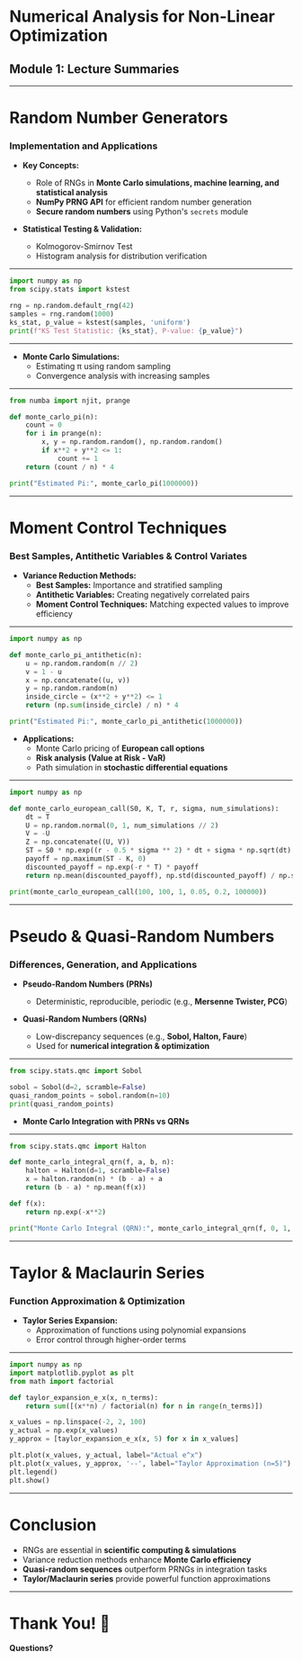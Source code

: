 # Numerical Analysis for Non-Linear Optimization
## Module 1: Lecture Summaries

---

# Random Number Generators
### Implementation and Applications

- **Key Concepts:**
  - Role of RNGs in **Monte Carlo simulations, machine learning, and statistical analysis**
  - **NumPy PRNG API** for efficient random number generation
  - **Secure random numbers** using Python's `secrets` module

- **Statistical Testing & Validation:**
  - Kolmogorov-Smirnov Test
  - Histogram analysis for distribution verification

---

```python
import numpy as np
from scipy.stats import kstest

rng = np.random.default_rng(42)
samples = rng.random(1000)
ks_stat, p_value = kstest(samples, 'uniform')
print(f"KS Test Statistic: {ks_stat}, P-value: {p_value}")
```
---

- **Monte Carlo Simulations:**
  - Estimating π using random sampling
  - Convergence analysis with increasing samples

---

```python
from numba import njit, prange

def monte_carlo_pi(n):
    count = 0
    for i in prange(n):
        x, y = np.random.random(), np.random.random()
        if x**2 + y**2 <= 1:
            count += 1
    return (count / n) * 4

print("Estimated Pi:", monte_carlo_pi(1000000))
```

---

# Moment Control Techniques
### Best Samples, Antithetic Variables & Control Variates

- **Variance Reduction Methods:**
  - **Best Samples:** Importance and stratified sampling
  - **Antithetic Variables:** Creating negatively correlated pairs
  - **Moment Control Techniques:** Matching expected values to improve efficiency

---

```python
import numpy as np

def monte_carlo_pi_antithetic(n):
    u = np.random.random(n // 2)
    v = 1 - u
    x = np.concatenate((u, v))
    y = np.random.random(n)
    inside_circle = (x**2 + y**2) <= 1
    return (np.sum(inside_circle) / n) * 4

print("Estimated Pi:", monte_carlo_pi_antithetic(1000000))
```

- **Applications:**
  - Monte Carlo pricing of **European call options**
  - **Risk analysis (Value at Risk - VaR)**
  - Path simulation in **stochastic differential equations**

---

```python
import numpy as np

def monte_carlo_european_call(S0, K, T, r, sigma, num_simulations):
    dt = T
    U = np.random.normal(0, 1, num_simulations // 2)
    V = -U
    Z = np.concatenate((U, V))
    ST = S0 * np.exp((r - 0.5 * sigma ** 2) * dt + sigma * np.sqrt(dt) * Z)
    payoff = np.maximum(ST - K, 0)
    discounted_payoff = np.exp(-r * T) * payoff
    return np.mean(discounted_payoff), np.std(discounted_payoff) / np.sqrt(num_simulations)

print(monte_carlo_european_call(100, 100, 1, 0.05, 0.2, 100000))
```

---

# Pseudo & Quasi-Random Numbers
### Differences, Generation, and Applications

- **Pseudo-Random Numbers (PRNs)**
  - Deterministic, reproducible, periodic (e.g., **Mersenne Twister, PCG**)

- **Quasi-Random Numbers (QRNs)**
  - Low-discrepancy sequences (e.g., **Sobol, Halton, Faure**)
  - Used for **numerical integration & optimization**

---

```python
from scipy.stats.qmc import Sobol

sobol = Sobol(d=2, scramble=False)
quasi_random_points = sobol.random(n=10)
print(quasi_random_points)
```

- **Monte Carlo Integration with PRNs vs QRNs**

---

```python
from scipy.stats.qmc import Halton

def monte_carlo_integral_qrn(f, a, b, n):
    halton = Halton(d=1, scramble=False)
    x = halton.random(n) * (b - a) + a
    return (b - a) * np.mean(f(x))

def f(x):
    return np.exp(-x**2)

print("Monte Carlo Integral (QRN):", monte_carlo_integral_qrn(f, 0, 1, 10000))
```

---

# Taylor & Maclaurin Series
### Function Approximation & Optimization

- **Taylor Series Expansion:**
  - Approximation of functions using polynomial expansions
  - Error control through higher-order terms

---

```python
import numpy as np
import matplotlib.pyplot as plt
from math import factorial

def taylor_expansion_e_x(x, n_terms):
    return sum([(x**n) / factorial(n) for n in range(n_terms)])

x_values = np.linspace(-2, 2, 100)
y_actual = np.exp(x_values)
y_approx = [taylor_expansion_e_x(x, 5) for x in x_values]

plt.plot(x_values, y_actual, label="Actual e^x")
plt.plot(x_values, y_approx, '--', label="Taylor Approximation (n=5)")
plt.legend()
plt.show()
```

---

# Conclusion

- RNGs are essential in **scientific computing & simulations**
- Variance reduction methods enhance **Monte Carlo efficiency**
- **Quasi-random sequences** outperform PRNGs in integration tasks
- **Taylor/Maclaurin series** provide powerful function approximations

---

# Thank You! 🎯
**Questions?**
